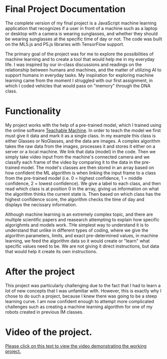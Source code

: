 # Final Project Documentation

The complete version of my final project is a JavaScript machine learning application that recognizes if a user in front of a machine such as a laptop or desktop with a camera is wearing
sunglasses, and whether they should be wearing sunglasses at the specific time of day or not. The code was built on the ML5.js and P5.js libraries with TensorFlow support.

The primary goal of the project was for me to explore the possibilities of machine learning and to create a tool that would help me in my everyday life. I was inspired by our in-class discussions
and readings on the relationship between humans and machines, and the matter of utilizing AI to support humans in everyday tasks. My inspiration for exploring machine learning came from the moment
I struggled with our first assignment, in which I coded vehicles that would pass on "memory" through the DNA class. 

# Functionality 

My project works with the help of a pre-trained model, which I trained using the online software [Teachable Machine](https://teachablemachine.withgoogle.com/). In order to teach the model
we first must give it data and mark it as a single class. In my example this class is either Glasses or NoGlasses, and the data are images. A complex algorithm takes the raw data from the images, processes it
and stores it either on a server or a local machine. We link that data (model) in the code. Then we simply take video input from the machine's connected camera and we classify each frame of the video
by comparing it to the data in the pre-trained model. The model's classes are then stored in an array based on how confident the ML algorithm is when linking the input frame to a class from the pre-trained model 
(i.e. 0 = highest confidence, 1 = middle confidence, 2 = lowest confidence). We give a label to each class, and then read which class is at position 0 in the array, giving us information on what the algorithm thinks the current state is.
Then based on which class has the highest confidence score, the algorithm checks the time of day and displays the necissary information.

Although machine learning is an extremely complex topic, and there are multiple scientific papers and reasearch attempting to explain how specific algorighmts and models work. THe simplest
way to understand it is to understand that unlike in different types of coding, where we give the algorithm parameters, limits, and exact pre-determined values, in machine learning, we feed the algorithm data so it
would create or "learn" what specific values need to be. We are not giving it direct instructions, but data that would help it create its own instructions.

# After the project

This project was particularly challenging due to the fact that I had to learn a lot of new concepts that I was unfamiliar with. However, this is exactly why I chose to do such a project, because 
I knew there was going to be a steep learning curve. I am now confident enough to attempt more complicated challenges such as creating a machine learning algorithm for one of my robots created in previous
IM classes.

# Video of the project.
[Please click on this text to view the video demonstrating the working project.](https://drive.google.com/drive/folders/1xhWEU7ZRTOiab64Fs1_HBH0E2TZvaJig?usp=sharing)
